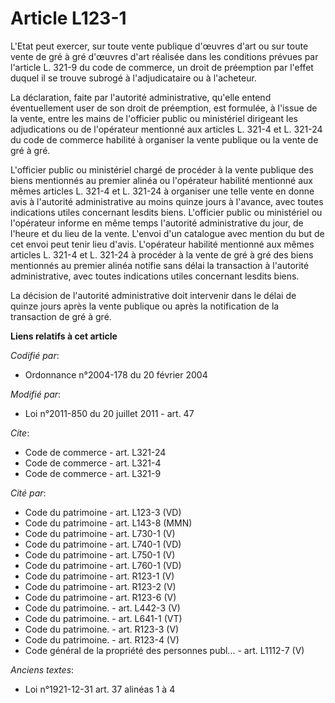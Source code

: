 # Article L123-1

L'Etat peut exercer, sur toute vente publique d'œuvres d'art ou sur toute vente de gré à gré d'œuvres d'art réalisée dans les
conditions prévues par l'article L. 321-9 du code de commerce, un droit de préemption par l'effet duquel il se trouve subrogé
à l'adjudicataire ou à l'acheteur. 

La déclaration, faite par l'autorité administrative, qu'elle entend éventuellement user de son droit de préemption, est
formulée, à l'issue de la vente, entre les mains de l'officier public ou ministériel dirigeant les adjudications ou de
l'opérateur mentionné aux articles L. 321-4 et L. 321-24 du code de commerce habilité à organiser la vente publique ou la
vente de gré à gré. 

L'officier public ou ministériel chargé de procéder à la vente publique des biens mentionnés au premier alinéa ou l'opérateur
habilité mentionné aux mêmes articles L. 321-4 et L. 321-24 à organiser une telle vente en donne avis à l'autorité
administrative au moins quinze jours à l'avance, avec toutes indications utiles concernant lesdits biens. L'officier public
ou ministériel ou l'opérateur informe en même temps l'autorité administrative du jour, de l'heure et du lieu de la vente.
L'envoi d'un catalogue avec mention du but de cet envoi peut tenir lieu d'avis. L'opérateur habilité mentionné aux mêmes
articles L. 321-4 et L. 321-24 à procéder à la vente de gré à gré des biens mentionnés au premier alinéa notifie sans délai
la transaction à l'autorité administrative, avec toutes indications utiles concernant lesdits biens. 

La décision de l'autorité administrative doit intervenir dans le délai de quinze jours après la vente publique ou après la
notification de la transaction de gré à gré.

**Liens relatifs à cet article**

_Codifié par_:

  - Ordonnance n°2004-178 du 20 février 2004

_Modifié par_:

  - Loi n°2011-850 du 20 juillet 2011 - art. 47

_Cite_:

  - Code de commerce - art. L321-24
  - Code de commerce - art. L321-4
  - Code de commerce - art. L321-9

_Cité par_:

  - Code du patrimoine - art. L123-3 (VD)
  - Code du patrimoine - art. L143-8 (MMN)
  - Code du patrimoine - art. L730-1 (V)
  - Code du patrimoine - art. L740-1 (VD)
  - Code du patrimoine - art. L750-1 (V)
  - Code du patrimoine - art. L760-1 (VD)
  - Code du patrimoine - art. R123-1 (V)
  - Code du patrimoine - art. R123-2 (V)
  - Code du patrimoine - art. R123-6 (V)
  - Code du patrimoine. - art. L442-3 (V)
  - Code du patrimoine. - art. L641-1 (VT)
  - Code du patrimoine. - art. R123-3 (V)
  - Code du patrimoine. - art. R123-4 (V)
  - Code général de la propriété des personnes publ... - art. L1112-7 (V)

_Anciens textes_:

  - Loi n°1921-12-31 art. 37 alinéas 1 à 4
